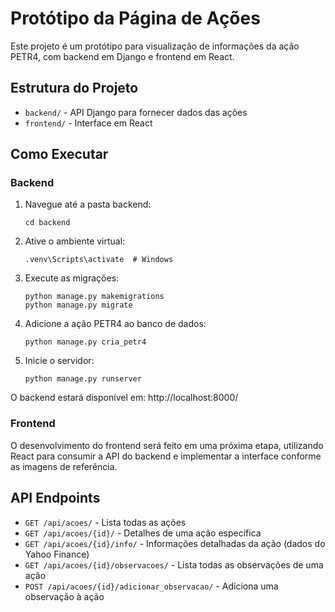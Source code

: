 # Protótipo da Página de Ações

Este projeto é um protótipo para visualização de informações da ação PETR4, com backend em Django e frontend em React.

## Estrutura do Projeto

- `backend/` - API Django para fornecer dados das ações
- `frontend/` - Interface em React

## Como Executar

### Backend

1. Navegue até a pasta backend:
   ```
   cd backend
   ```

2. Ative o ambiente virtual:
   ```
   .venv\Scripts\activate  # Windows
   ```

3. Execute as migrações:
   ```
   python manage.py makemigrations
   python manage.py migrate
   ```

4. Adicione a ação PETR4 ao banco de dados:
   ```
   python manage.py cria_petr4
   ```

5. Inicie o servidor:
   ```
   python manage.py runserver
   ```

O backend estará disponível em: http://localhost:8000/

### Frontend

O desenvolvimento do frontend será feito em uma próxima etapa, utilizando React para consumir a API do backend e implementar a interface conforme as imagens de referência.

## API Endpoints

- `GET /api/acoes/` - Lista todas as ações
- `GET /api/acoes/{id}/` - Detalhes de uma ação específica
- `GET /api/acoes/{id}/info/` - Informações detalhadas da ação (dados do Yahoo Finance)
- `GET /api/acoes/{id}/observacoes/` - Lista todas as observações de uma ação
- `POST /api/acoes/{id}/adicionar_observacao/` - Adiciona uma observação à ação 